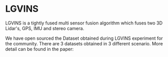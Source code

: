 # LGVINS
LGVINS is a tightly fused multi sensor fusion algorithm which fuses two 3D Lidar's, GPS, IMU and stereo camera.

We have open sourced the Dataset obtained during LGVINS experiment for the community.
There are 3 datasets obtained in 3 different scenario. More detail can be found in the paper:


